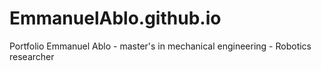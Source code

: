 # EmmanuelAblo.github.io
Portfolio Emmanuel Ablo - master's in mechanical engineering - Robotics researcher

